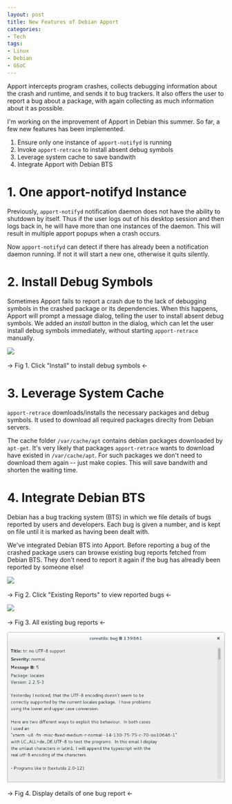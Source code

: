 ```yaml
---
layout: post
title: New Features of Debian Apport
categories:
- Tech
tags:
- Linux
- Debian
- GSoC
---
```


Apport intercepts program crashes, collects debugging information about the crash and runtime, and sends it to bug trackers. It also offers the user to report a bug about a package, with again collecting as much information about it as possible.

I'm working on the improvement of Apport in Debian this summer. So far, a few new features has been implemented.

1. Ensure only one instance of `apport-notifyd` is running
2. Invoke `apport-retrace` to install absent debug symbols
3. Leverage system cache to save bandwith
4. Integrate Apport with Debian BTS


# 1. One apport-notifyd Instance


Previously, `apport-notifyd` notification daemon does not have the ability to shutdown by itself. Thus if the user logs out of his desktop session and then logs back in, he will have more than one instances of the daemon. This will result in multiple apport popups when a crash occurs.

Now `apport-notifyd` can detect if there has already been a notification daemon running. If not it will start a new one, otherwise it quits silently.

# 2. Install Debug Symbols

Sometimes Apport fails to report a crash due to the lack of debugging symbols in the crashed package or its dependencies. When this happens, Apport will prompt a message dialog, telling the user to install absent debug symbols. We added an _install_ button in the dialog, which can let the user install debug symbols immediately, without starting `apport-retrace` manually.

![]({{"/assets/images/20150703_install_debug_symbols.png"}})

-> Fig 1. Click "Install" to install debug symbols <-

# 3. Leverage System Cache

`apport-retrace` downloads/installs the necessary packages and debug symbols. It used to download all required packages direclty from Debian servers.

The cache folder `/var/cache/apt` contains debian packages downloaded by `apt-get`. It's very likely that packages `apport-retrace` wants to download have existed in `/var/cache/apt`. For such packages we don't need to download them again -- just make copies. This will save bandwith and shorten the waiting time.

# 4. Integrate Debian BTS

Debian has a bug tracking system (BTS) in which we file details of bugs reported by users and developers. Each bug is given a number, and is kept on file until it is marked as having been dealt with.

We've integrated Debian BTS into Apport. Before reporting a bug of the crashed package users can browse existing bug reports fetched from Debian BTS. They don't need to report it again if the bug has alreadly been reported by someone else! 

![]({{"/assets/images/20150703_apport_main.png"}})

-> Fig 2. Click "Existing Reports" to view reported bugs <-

![]({{"/assets/images/20150703_existing_reports.png"}})

-> Fig 3. All existing bug reports <-

<img src="/assets/images/20150703_report_details.png" />

-> Fig 4. Display details of one bug report <-
